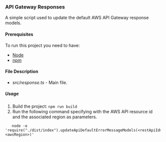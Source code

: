 ### API Gateway Responses
A simple script used to update the default AWS API Gateway response models.

#### Prerequisites
To run this project you need to have:

- [Node](https://nodejs.org)
- [npm](https://www.npmjs.com/get-npm)

#### File Description

 * *src/response.ts* - Main file.

##### Usage
1. Build the project: `npm run build`
2. Run the following command specifying with the AWS API resource id and the associated region as parameters.
 ```shell
    node -e 'require("./dist/index").updateApiDefaultErrorMessageModels(<restApiId>, <awsRegion>)'
 ```
